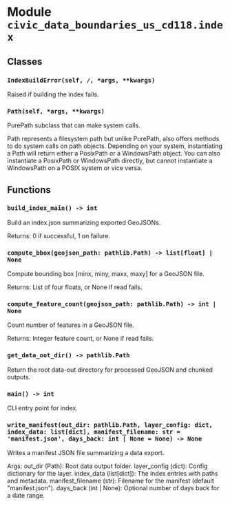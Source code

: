 # Module `civic_data_boundaries_us_cd118.index`

## Classes

### `IndexBuildError(self, /, *args, **kwargs)`

Raised if building the index fails.

### `Path(self, *args, **kwargs)`

PurePath subclass that can make system calls.

Path represents a filesystem path but unlike PurePath, also offers
methods to do system calls on path objects. Depending on your system,
instantiating a Path will return either a PosixPath or a WindowsPath
object. You can also instantiate a PosixPath or WindowsPath directly,
but cannot instantiate a WindowsPath on a POSIX system or vice versa.

## Functions

### `build_index_main() -> int`

Build an index.json summarizing exported GeoJSONs.

Returns:
    0 if successful, 1 on failure.

### `compute_bbox(geojson_path: pathlib.Path) -> list[float] | None`

Compute bounding box [minx, miny, maxx, maxy] for a GeoJSON file.

Returns:
    List of four floats, or None if read fails.

### `compute_feature_count(geojson_path: pathlib.Path) -> int | None`

Count number of features in a GeoJSON file.

Returns:
    Integer feature count, or None if read fails.

### `get_data_out_dir() -> pathlib.Path`

Return the root data-out directory for processed GeoJSON and chunked outputs.

### `main() -> int`

CLI entry point for index.

### `write_manifest(out_dir: pathlib.Path, layer_config: dict, index_data: list[dict], manifest_filename: str = 'manifest.json', days_back: int | None = None) -> None`

Writes a manifest JSON file summarizing a data export.

Args:
    out_dir (Path): Root data output folder.
    layer_config (dict): Config dictionary for the layer.
    index_data (list[dict]): The index entries with paths and metadata.
    manifest_filename (str): Filename for the manifest (default "manifest.json").
    days_back (int | None): Optional number of days back for a date range.

